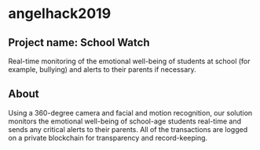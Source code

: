 # angelhack2019
## Project name: School Watch
Real-time monitoring of the emotional well-being of students at school (for example, bullying) and alerts to their parents if necessary.

## About
Using a 360-degree camera and facial and motion recognition, our solution monitors the emotional well-being of school-age students real-time and sends any critical alerts to their parents. All of the transactions are logged on a private blockchain for transparency and record-keeping.

